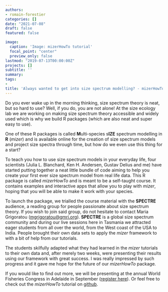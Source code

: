 ```yaml
---
authors:
- romain-forestier
categories: []
date: "2021-07-08"
draft: false
featured: false

image:
  caption: 'Image: mizerHowTo tutorial'
  focal_point: "center"
  preview_only: false
lastmod: "2019-07-13T00:00:00Z"
projects: []
subtitle: ''
summary: 
tags:
- 
title: 'Always wanted to get into size spectrum modelling? - mizerHowTo is the tool for you'
---
```


Do you ever wake up in the morning thinking, size spectrum theory is neat, but so hard to use? Well, if you do, you are not alone! At the size ecology lab we are working on making size spectrum theory accessible and widely used which is why we build R packages (which are also neat and super easy to use).

One of these R packages is called **M**ulti-species s**IZE** spectrum modelling in **R** (*mizer*) and is available online for the creation of size spectrum models and project size spectra through time, but how do we even use this thing for a start?

To teach you how to use size spectrum models in your everyday life, four scientists (Julia L. Blanchard, Ken H. Andersen, Gustav Delius and me) have started putting together a neat little bundle of code aiming to help you create your first ever size spectrum model from real life data. This R package is called *mizerHowTo* and is meant to be a self-taught course. It contains examples and interactive apps that allow you to play with *mizer*, hoping that you will be able to make it work with your species.

To launch the package, we trialled the course material with the **SPECTRE** audience, a reading group for people passionate about size spectrum theory. If you wish to join said group, do not hesitate to contact Maria Grigoratou ([mgrigoratou@gmri.org](mgrigoratou@gmri.org)). **SPECTRE** is a global size spectrum community and during our live sessions here in Tasmania we attracted eager students from all over the world, from the West coast of the USA to India. People brought their own data sets to apply the *mizer* framework to with a bit of help from our tutorials.

The students skilfully adapted what they had learned in the *mizer* tutorials to their own data and, after merely two weeks, were presenting their results using our framework with great success. I was really impressed by such progress and it gave me hope for the future of our *mizerHowTo* package.

If you would like to find out more, we will be presenting at the annual World Fisheries Congress in Adelaide in September ([register here](https://wfc2021.com.au)). Or feel free to check out the *mizerHowTo* tutorial on [github](https://github.com/sizespectrum/mizerHowTo.git).

